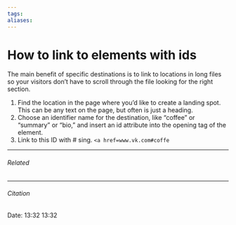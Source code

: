 ```yaml
---
tags: 
aliases: 
---
```

# How to link to elements with ids
The main benefit of specific destinations is to link to locations in long files so your visitors don’t have to scroll through the file looking for the right section.

1. Find the location in the page where you’d like to create a landing spot. This can be any text on the page, but often is just a heading.
2. Choose an identifier name for the destination, like “coffee” or “summary” or “bio,” and insert an id attribute into the opening tag of the element.
3. Link to this ID with # sing. `<a href=www.vk.com#coffe`

---
###### Related 
---
###### Citation
Date: 13:32 13:32
